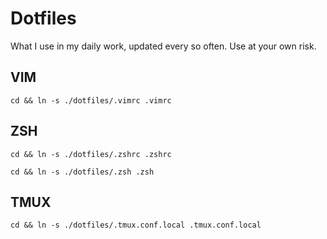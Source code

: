 # Dotfiles

What I use in my daily work, updated every so often. Use at your own risk.

## VIM

`cd && ln -s ./dotfiles/.vimrc .vimrc`

## ZSH

`cd && ln -s ./dotfiles/.zshrc .zshrc`

`cd && ln -s ./dotfiles/.zsh .zsh`

## TMUX

`cd && ln -s ./dotfiles/.tmux.conf.local .tmux.conf.local`
